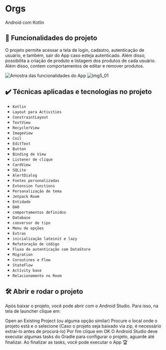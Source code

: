 # Orgs

Android com Kotlin

## 🔨 Funcionalidades do projeto

O projeto permite acessar a tela de login, cadastro, autenticação de usuário, e também, sair do App caso esteja autenticado. Além disso, possibilita a criação de produto e listagem dos produtos de cada usuário. Além disso, contem comportamentos de editar e remover produtos.

![Amostra das funcionalidades do App](https://user-images.githubusercontent.com/8989346/145200235-342f5f66-451a-4150-9f52-94e2385a7d9c.gif) ![img5_01](https://user-images.githubusercontent.com/8989346/147489725-9533d33b-e1d5-4055-ba69-b6e10ab0f55b.gif) 

## ✔️ Técnicas aplicadas e tecnologias no projeto

- `Kotlin`
- `Layout para Activities`
- `ConstraintLayout`
- `TextView`
- `RecyclerView`
- `ImageView`
- `Coil`
- `EditText`
- `Button`
- `Binding de View`
- `Listener de clique`
- `CardView`
- `SQLite`
- `AlertDialog`
- `Fontes personalizadas`
- `Extension functions`
- `Personalização de tema`
- `Jetpack Room`
- `Entidade`
- `DAO`
- `comportamentos definidos`
- `Database`
- `conversor de tipo`
- `Menu de opções`
- `Extras`
- `inicialização lateinit e lazy`
- `Refatoração de código`
- `Fluxo de autenticação com DataStore`
- `Migration`
- `Coroutines e Flow`
- `StateFlow`
- `Activity base`
- `Relacionamento no Room`
  
## 🛠️ Abrir e rodar o projeto

Após baixar o projeto, você pode abrir com o Android Studio. Para isso, na tela de launcher clique em:

Open an Existing Project (ou alguma opção similar) Procure o local onde o projeto está e o selecione (Caso o projeto seja baixado via zip, é necessário extraí-lo antes de procurá-lo) Por fim clique em OK O Android Studio deve executar algumas tasks do Gradle para configurar o projeto, aguarde até finalizar. Ao finalizar as tasks, você pode executar o App 🏆
